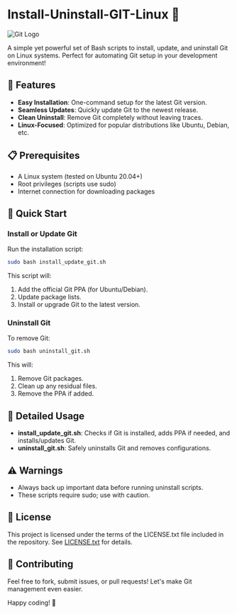 # Install-Uninstall-GIT-Linux 🚀

![Git Logo](https://git-scm.com/images/logos/downloads/Git-Logo-2Color.png)

A simple yet powerful set of Bash scripts to install, update, and uninstall Git on Linux systems. Perfect for automating Git setup in your development environment!

## 🌟 Features
- **Easy Installation**: One-command setup for the latest Git version.
- **Seamless Updates**: Quickly update Git to the newest release.
- **Clean Uninstall**: Remove Git completely without leaving traces.
- **Linux-Focused**: Optimized for popular distributions like Ubuntu, Debian, etc.

## 📋 Prerequisites
- A Linux system (tested on Ubuntu 20.04+)
- Root privileges (scripts use sudo)
- Internet connection for downloading packages

## 🚀 Quick Start

### Install or Update Git
Run the installation script:
```bash
sudo bash install_update_git.sh
```

This script will:
1. Add the official Git PPA (for Ubuntu/Debian).
2. Update package lists.
3. Install or upgrade Git to the latest version.

### Uninstall Git
To remove Git:
```bash
sudo bash uninstall_git.sh
```

This will:
1. Remove Git packages.
2. Clean up any residual files.
3. Remove the PPA if added.

## 📖 Detailed Usage
- **install_update_git.sh**: Checks if Git is installed, adds PPA if needed, and installs/updates Git.
- **uninstall_git.sh**: Safely uninstalls Git and removes configurations.

## ⚠️ Warnings
- Always back up important data before running uninstall scripts.
- These scripts require sudo; use with caution.

## 📄 License
This project is licensed under the terms of the LICENSE.txt file included in the repository. See [LICENSE.txt](LICENSE.txt) for details.

## 🤝 Contributing
Feel free to fork, submit issues, or pull requests! Let's make Git management even easier.

Happy coding! 🎉
